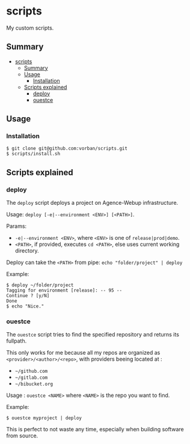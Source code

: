 # scripts
My custom scripts.

## Summary
- [scripts](#scripts)
  - [Summary](#summary)
  - [Usage](#usage)
    - [Installation](#installation)
  - [Scripts explained](#scripts-explained)
    - [deploy](#deploy)
    - [ouestce](#ouestce)

## Usage

### Installation

```
$ git clone git@github.com:vorban/scripts.git
$ scripts/install.sh
```

## Scripts explained

### deploy

The `deploy` script deploys a project on Agence-Webup infrastructure.

Usage: `deploy [-e|--environment <ENV>] [<PATH>]`.

Params:
- `-e|--environment <ENV>`, where `<ENV>` is one of `release|prod|demo`.
- `<PATH>`, if provided, executes `cd <PATH>`, else uses current working
directory.

Deploy can take the `<PATH>` from pipe: `echo "folder/project" | deploy`

Example:
```
$ deploy ~/folder/project
Tagging for environment [release]: -- 95 --
Continue ? [y/N]
Done
$ echo "Nice."
```

### ouestce

The `ouestce` script tries to find the specified repository and returns its
fullpath.

This only works for me because all my repos are organized
as `<provider>/<author>/<repo>`, with providers beeing located at :
- `~/github.com`
- `~/gitlab.com`
- `~/bibucket.org`

Usage : `ouestce <NAME>` where `<NAME>` is the repo you want to find.

Example:
```
$ ouestce myproject | deploy
```

This is perfect to not waste any time, especially when building software
from source.
